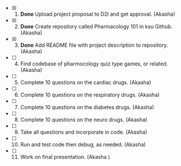 - [x] 1. **Done** Upload project proposal to D2l and get approval. (Akasha)
- [x] 2. **Done** Create repository called Pharmacology 101 in ksu Github. (Akasha)
- [x] 3. **Done** Add README file with project description to repository. (Akasha)
- [ ] 4. Find codebase of pharmocology quiz type games, or related. (Akasha)
- [ ] 5. Complete 10 questions on the cardiac drugs. (Akasha)
- [ ] 6. Complete 10 questions on the respiratory drugs. (Akasha)
- [ ] 7. Complete 10 questions on the diabetes drugs. (Akasha)
- [ ] 8. Complete 10 questions on the neuro drugs. (Akasha)
- [ ] 9. Take all questions and incorporate in code. (Akasha)
- [ ] 10. Run and test code then debug, as needed. (Akasha)
- [ ] 11. Work on final presentation. (Akasha )